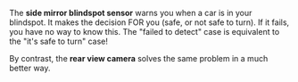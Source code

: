 The **side mirror blindspot sensor** warns you when a car is in your blindspot. It makes the decision FOR you (safe, or not safe to turn). If it fails, you have no way to know this. The "failed to detect" case is equivalent to the "it's safe to turn" case!

By contrast, the **rear view camera** solves the same problem in a much better way.  
